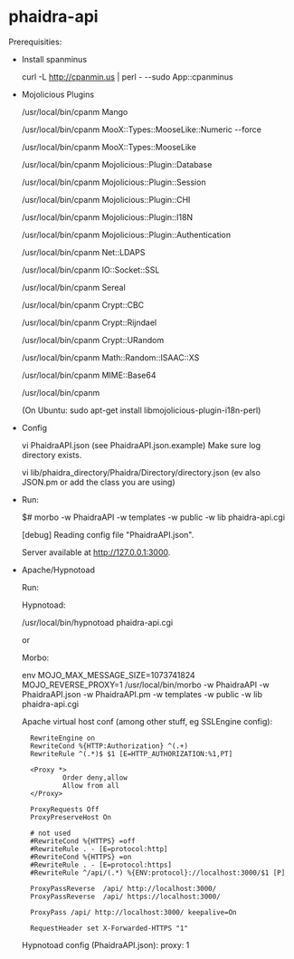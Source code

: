 phaidra-api 
===========

Prerequisities:

* Install spanminus
  
  curl -L http://cpanmin.us | perl - --sudo App::cpanminus

* Mojolicious Plugins

  /usr/local/bin/cpanm Mango

  /usr/local/bin/cpanm MooX::Types::MooseLike::Numeric --force

  /usr/local/bin/cpanm MooX::Types::MooseLike

  /usr/local/bin/cpanm Mojolicious::Plugin::Database
  
  /usr/local/bin/cpanm Mojolicious::Plugin::Session
  
  /usr/local/bin/cpanm Mojolicious::Plugin::CHI
  
  /usr/local/bin/cpanm Mojolicious::Plugin::I18N
  
  /usr/local/bin/cpanm Mojolicious::Plugin::Authentication
  
  /usr/local/bin/cpanm Net::LDAPS

  /usr/local/bin/cpanm IO::Socket::SSL

  /usr/local/bin/cpanm Sereal
 
  /usr/local/bin/cpanm Crypt::CBC

  /usr/local/bin/cpanm Crypt::Rijndael

  /usr/local/bin/cpanm Crypt::URandom

  /usr/local/bin/cpanm Math::Random::ISAAC::XS
 
  /usr/local/bin/cpanm MIME::Base64 

  /usr/local/bin/cpanm 
  
  (On Ubuntu: sudo apt-get install libmojolicious-plugin-i18n-perl)


* Config

  vi PhaidraAPI.json (see PhaidraAPI.json.example) Make sure log directory exists.

  vi lib/phaidra_directory/Phaidra/Directory/directory.json (ev also JSON.pm or add the class you are using) 

* Run:

  $# morbo -w PhaidraAPI -w templates -w public -w lib phaidra-api.cgi

  [debug] Reading config file "PhaidraAPI.json".

  Server available at http://127.0.0.1:3000.

* Apache/Hypnotoad

	Run: 
	
	Hypnotoad:
	
	/usr/local/bin/hypnotoad phaidra-api.cgi

	or
		
	Morbo:
	
	env MOJO_MAX_MESSAGE_SIZE=1073741824 MOJO_REVERSE_PROXY=1 /usr/local/bin/morbo -w PhaidraAPI -w PhaidraAPI.json -w PhaidraAPI.pm -w templates -w public -w lib phaidra-api.cgi
	
	Apache virtual host conf (among other stuff, eg SSLEngine config):
	
		RewriteEngine on
        RewriteCond %{HTTP:Authorization} ^(.+)
        RewriteRule ^(.*)$ $1 [E=HTTP_AUTHORIZATION:%1,PT]

        <Proxy *>
                Order deny,allow
                Allow from all
        </Proxy>

        ProxyRequests Off
        ProxyPreserveHost On

		# not used
        #RewriteCond %{HTTPS} =off
        #RewriteRule . - [E=protocol:http]
        #RewriteCond %{HTTPS} =on
        #RewriteRule . - [E=protocol:https]
        #RewriteRule ^/api/(.*) %{ENV:protocol}://localhost:3000/$1 [P]

        ProxyPassReverse  /api/ http://localhost:3000/
        ProxyPassReverse  /api/ https://localhost:3000/

        ProxyPass /api/ http://localhost:3000/ keepalive=On

        RequestHeader set X-Forwarded-HTTPS "1"

	Hypnotoad config (PhaidraAPI.json):
		proxy: 1	
